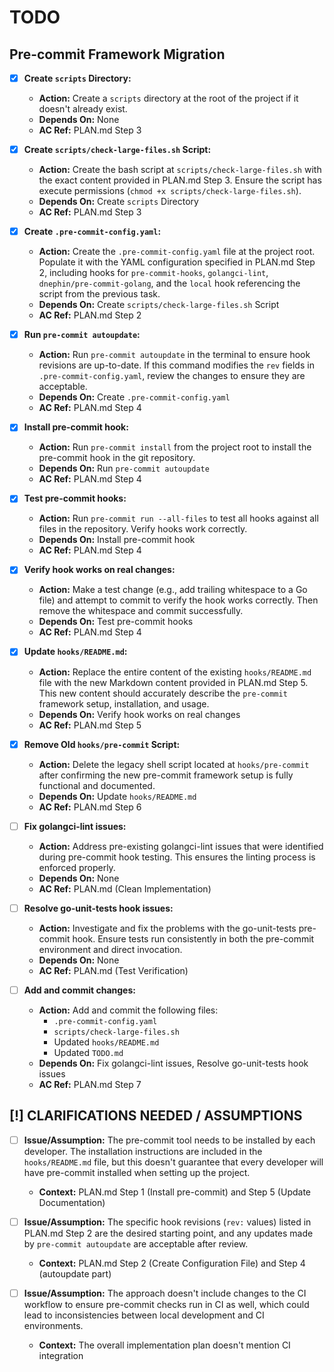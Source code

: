 # TODO

## Pre-commit Framework Migration

- [x] **Create `scripts` Directory:**
  - **Action:** Create a `scripts` directory at the root of the project if it doesn't already exist.
  - **Depends On:** None
  - **AC Ref:** PLAN.md Step 3

- [x] **Create `scripts/check-large-files.sh` Script:**
  - **Action:** Create the bash script at `scripts/check-large-files.sh` with the exact content provided in PLAN.md Step 3. Ensure the script has execute permissions (`chmod +x scripts/check-large-files.sh`).
  - **Depends On:** Create `scripts` Directory
  - **AC Ref:** PLAN.md Step 3

- [x] **Create `.pre-commit-config.yaml`:**
  - **Action:** Create the `.pre-commit-config.yaml` file at the project root. Populate it with the YAML configuration specified in PLAN.md Step 2, including hooks for `pre-commit-hooks`, `golangci-lint`, `dnephin/pre-commit-golang`, and the `local` hook referencing the script from the previous task.
  - **Depends On:** Create `scripts/check-large-files.sh` Script
  - **AC Ref:** PLAN.md Step 2

- [x] **Run `pre-commit autoupdate`:**
  - **Action:** Run `pre-commit autoupdate` in the terminal to ensure hook revisions are up-to-date. If this command modifies the `rev` fields in `.pre-commit-config.yaml`, review the changes to ensure they are acceptable.
  - **Depends On:** Create `.pre-commit-config.yaml`
  - **AC Ref:** PLAN.md Step 4

- [x] **Install pre-commit hook:**
  - **Action:** Run `pre-commit install` from the project root to install the pre-commit hook in the git repository.
  - **Depends On:** Run `pre-commit autoupdate`
  - **AC Ref:** PLAN.md Step 4

- [x] **Test pre-commit hooks:**
  - **Action:** Run `pre-commit run --all-files` to test all hooks against all files in the repository. Verify hooks work correctly.
  - **Depends On:** Install pre-commit hook
  - **AC Ref:** PLAN.md Step 4

- [x] **Verify hook works on real changes:**
  - **Action:** Make a test change (e.g., add trailing whitespace to a Go file) and attempt to commit to verify the hook works correctly. Then remove the whitespace and commit successfully.
  - **Depends On:** Test pre-commit hooks
  - **AC Ref:** PLAN.md Step 4

- [x] **Update `hooks/README.md`:**
  - **Action:** Replace the entire content of the existing `hooks/README.md` file with the new Markdown content provided in PLAN.md Step 5. This new content should accurately describe the `pre-commit` framework setup, installation, and usage.
  - **Depends On:** Verify hook works on real changes
  - **AC Ref:** PLAN.md Step 5

- [x] **Remove Old `hooks/pre-commit` Script:**
  - **Action:** Delete the legacy shell script located at `hooks/pre-commit` after confirming the new pre-commit framework setup is fully functional and documented.
  - **Depends On:** Update `hooks/README.md`
  - **AC Ref:** PLAN.md Step 6

- [ ] **Fix golangci-lint issues:**
  - **Action:** Address pre-existing golangci-lint issues that were identified during pre-commit hook testing. This ensures the linting process is enforced properly.
  - **Depends On:** None
  - **AC Ref:** PLAN.md (Clean Implementation)

- [ ] **Resolve go-unit-tests hook issues:**
  - **Action:** Investigate and fix the problems with the go-unit-tests pre-commit hook. Ensure tests run consistently in both the pre-commit environment and direct invocation.
  - **Depends On:** None
  - **AC Ref:** PLAN.md (Test Verification)

- [ ] **Add and commit changes:**
  - **Action:** Add and commit the following files:
    - `.pre-commit-config.yaml`
    - `scripts/check-large-files.sh`
    - Updated `hooks/README.md`
    - Updated `TODO.md`
  - **Depends On:** Fix golangci-lint issues, Resolve go-unit-tests hook issues
  - **AC Ref:** PLAN.md Step 7

## [!] CLARIFICATIONS NEEDED / ASSUMPTIONS

- [ ] **Issue/Assumption:** The pre-commit tool needs to be installed by each developer. The installation instructions are included in the `hooks/README.md` file, but this doesn't guarantee that every developer will have pre-commit installed when setting up the project.
  - **Context:** PLAN.md Step 1 (Install pre-commit) and Step 5 (Update Documentation)

- [ ] **Issue/Assumption:** The specific hook revisions (`rev:` values) listed in PLAN.md Step 2 are the desired starting point, and any updates made by `pre-commit autoupdate` are acceptable after review.
  - **Context:** PLAN.md Step 2 (Create Configuration File) and Step 4 (autoupdate part)

- [ ] **Issue/Assumption:** The approach doesn't include changes to the CI workflow to ensure pre-commit checks run in CI as well, which could lead to inconsistencies between local development and CI environments.
  - **Context:** The overall implementation plan doesn't mention CI integration
